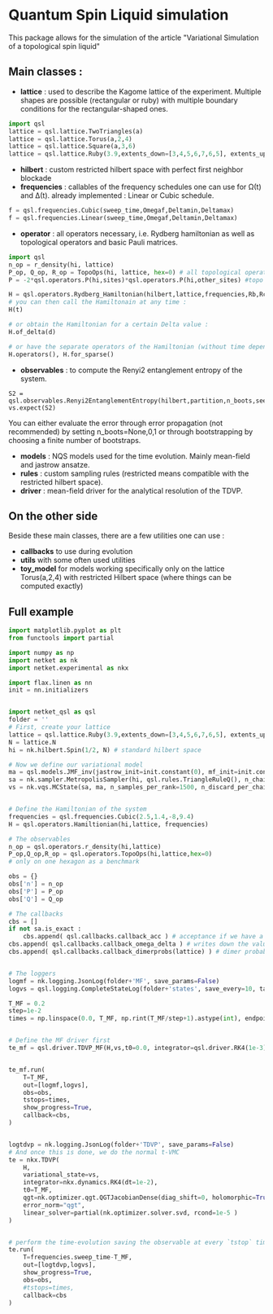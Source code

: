 # Quantum Spin Liquid simulation
This package allows for the simulation of the article "Variational Simulation of a topological spin liquid"

## Main classes : 
- **lattice** : used to describe the Kagome lattice of the experiment. Multiple shapes are possible (rectangular or ruby) with multiple boundary conditions for the rectangular-shaped ones. 
```python
import qsl
lattice = qsl.lattice.TwoTriangles(a)
lattice = qsl.lattice.Torus(a,2,4)
lattice = qsl.lattice.Square(a,3,6)
lattice = qsl.lattice.Ruby(3.9,extents_down=[3,4,5,6,7,6,5], extents_up=[4,5,6,7,6,5,4])
```
- **hilbert** : custom restricted hilbert space with perfect first neighbor blockade
- **frequencies** : callables of the frequency schedules one can use for Ω(t) and Δ(t). already implemented : Linear or Cubic schedule. 
```python
f = qsl.frequencies.Cubic(sweep_time,Omegaf,Deltamin,Deltamax)
f = qsl.frequencies.Linear(sweep_time,Omegaf,Deltamin,Deltamax)
```
- **operator** : all operators necessary, i.e. Rydberg hamiltonian as well as topological operators and basic Pauli matrices.  
```python
import qsl
n_op = r_density(hi, lattice)
P_op, Q_op, R_op = TopoOps(hi, lattice, hex=0) # all topological operators for the same contour on the lattice
P = -2*qsl.operators.P(hi,sites)*qsl.operators.P(hi,other_sites) #topo operators have basic mathematical compatibilities

H = qsl.operators.Rydberg_Hamiltonian(hilbert,lattice,frequencies,Rb,Rcut)
# you can then call the Hamiltonain at any time : 
H(t)

# or obtain the Hamiltonian for a certain Delta value :
H.of_delta(d)

# or have the separate operators of the Hamiltonian (without time dependens) in LocalOperator or sparse matrices
H.operators(), H.for_sparse()
```
- **observables** : to compute the Renyi2 entanglement entropy of the system.
```
S2 = qsl.observables.Renyi2EntanglementEntropy(hilbert,partition,n_boots,seed)
vs.expect(S2)
``` 
You can either evaluate the error through error propagation (not recommended) by setting n_boots=None,0,1 or through bootstrapping by choosing a finite number of bootstraps. 

- **models** : NQS models used for the time evolution. Mainly mean-field and jastrow ansatze. 
- **rules** : custom sampling rules (restricted means compatible with the restricted hilbert space).
- **driver** : mean-field driver for the analytical resolution of the TDVP. 

## On the other side
Beside these main classes, there are a few utilities one can use : 
- **callbacks** to use during evolution
- **utils** with some often used utilities
- **toy_model** for models working specifically only on the lattice Torus(a,2,4) with restricted Hilbert space (where things can be computed exactly)


## Full example
```python
import matplotlib.pyplot as plt
from functools import partial

import numpy as np
import netket as nk
import netket.experimental as nkx

import flax.linen as nn
init = nn.initializers


import netket_qsl as qsl
folder = ''
# First, create your lattice
lattice = qsl.lattice.Ruby(3.9,extents_down=[3,4,5,6,7,6,5], extents_up=[4,5,6,7,6,5,4]) # lattice of Semeghini
N = lattice.N
hi = nk.hilbert.Spin(1/2, N) # standard hilbert space

# Now we define our variational model
ma = qsl.models.JMF_inv(jastrow_init=init.constant(0), mf_init=init.constant(1), lattice=lattice, n_neighbors=lattice.n_distances )
sa = nk.sampler.MetropolisSampler(hi, qsl.rules.TriangleRuleQ(), n_chains=72 )
vs = nk.vqs.MCState(sa, ma, n_samples_per_rank=1500, n_discard_per_chain=100 ) #, chunk_size=32)


# Define the Hamiltonian of the system
frequencies = qsl.frequencies.Cubic(2.5,1.4,-8,9.4)
H = qsl.operators.Hamiltionian(hi,lattice, frequencies)

# The observables
n_op = qsl.operators.r_density(hi,lattice)
P_op,Q_op,R_op = qsl.operators.TopoOps(hi,lattice,hex=0)
# only on one hexagon as a benchmark

obs = {}
obs['n'] = n_op
obs['P'] = P_op
obs['Q'] = Q_op

# The callbacks
cbs = []
if not sa.is_exact : 
    cbs.append( qsl.callbacks.callback_acc ) # acceptance if we have a MCMC sampler
cbs.append( qsl.callbacks.callback_omega_delta ) # writes down the value of the frequencies at each iteration
cbs.append( qsl.callbacks.callback_dimerprobs(lattice) ) # dimer probabilities


# The loggers 
logmf = nk.logging.JsonLog(folder+'MF', save_params=False)
logvs = qsl.logging.CompleteStateLog(folder+'states', save_every=10, tar=False)

T_MF = 0.2
step=1e-2
times = np.linspace(0.0, T_MF, np.rint(T_MF/step+1).astype(int), endpoint=True)


# Define the MF driver first
te_mf = qsl.driver.TDVP_MF(H,vs,t0=0.0, integrator=qsl.driver.RK4(1e-3))


te_mf.run(
    T=T_MF,
    out=[logmf,logvs],
    obs=obs,
    tstops=times,
    show_progress=True,
    callback=cbs,
)


logtdvp = nk.logging.JsonLog(folder+'TDVP', save_params=False)
# And once this is done, we do the normal t-VMC
te = nkx.TDVP(
    H,
    variational_state=vs,
    integrator=nkx.dynamics.RK4(dt=1e-2),
    t0=T_MF,
    qgt=nk.optimizer.qgt.QGTJacobianDense(diag_shift=0, holomorphic=True),
    error_norm="qgt",
    linear_solver=partial(nk.optimizer.solver.svd, rcond=1e-5 )
)


# perform the time-evolution saving the observable at every `tstop` time
te.run(
    T=frequencies.sweep_time-T_MF,
    out=[logtdvp,logvs],
    show_progress=True,
    obs=obs,
    #tstops=times,
    callback=cbs
)

```